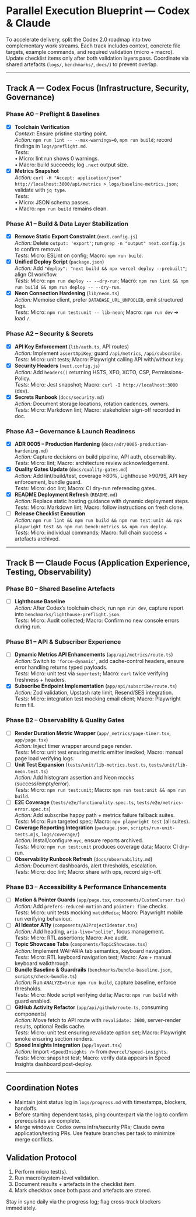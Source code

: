 # Parallel Execution Blueprint — Codex & Claude

To accelerate delivery, split the Codex 2.0 roadmap into two complementary work streams. Each track includes context, concrete file targets, example commands, and required validation (micro + macro). Update checklist items only after both validation layers pass. Coordinate via shared artefacts (`logs/`, `benchmarks/`, `docs/`) to prevent overlap.

---

## Track A — Codex Focus (Infrastructure, Security, Governance)

### Phase A0 – Preflight & Baselines
- [x] **Toolchain Verification**  
  _Context:_ Ensure pristine starting point.  
  _Action:_ `npm run lint -- --max-warnings=0`, `npm run build`; record findings in `logs/preflight.md`.  
  _Tests:_  
    • Micro: lint run shows 0 warnings.  
    • Macro: build succeeds; log `.next` output size.
- [x] **Metrics Snapshot**  
  _Action:_ `curl -H "Accept: application/json" http://localhost:3000/api/metrics > logs/baseline-metrics.json`; validate with `jq type`.  
  _Tests:_  
    • Micro: JSON schema passes.  
    • Macro: `npm run build` remains clean.

### Phase A1 – Build & Data Layer Stabilization
- [x] **Remove Static Export Constraint** (`next.config.js`)  
  _Action:_ Delete `output: 'export'`; run `grep -n "output" next.config.js` to confirm removal.  
  _Tests:_ Micro: ESLint on config; Macro: `npm run build`.
- [x] **Unified Deploy Script** (`package.json`)  
  _Action:_ Add `"deploy": "next build && npx vercel deploy --prebuilt"`; align CI workflow.  
  _Tests:_ Micro: `npm run deploy -- --dry-run`; Macro: `npm run lint && npm run build && npm run deploy -- --dry-run`.
- [x] **Neon Connection Hardening** (`lib/neon.ts`)  
  _Action:_ Memoise client, prefer `DATABASE_URL_UNPOOLED`, emit structured logs.  
  _Tests:_ Micro: `npm run test:unit -- lib-neon`; Macro: `npm run dev` ➜ load `/`.

### Phase A2 – Security & Secrets
- [x] **API Key Enforcement** (`lib/auth.ts`, API routes)  
  _Action:_ Implement `assertApiKey`; guard `/api/metrics`, `/api/subscribe`.  
  _Tests:_ Micro: unit tests; Macro: Playwright calling API with/without key.
- [x] **Security Headers** (`next.config.js`)  
  _Action:_ Add `headers()` returning HSTS, XFO, XCTO, CSP, Permissions-Policy.  
  _Tests:_ Micro: Jest snapshot; Macro: `curl -I http://localhost:3000` (dev).
- [x] **Secrets Runbook** (`docs/security.md`)  
  _Action:_ Document storage locations, rotation cadences, owners.  
  _Tests:_ Micro: Markdown lint; Macro: stakeholder sign-off recorded in doc.

### Phase A3 – Governance & Launch Readiness
- [x] **ADR 0005 – Production Hardening** (`docs/adr/0005-production-hardening.md`)  
  _Action:_ Capture decisions on build pipeline, API auth, observability.  
  _Tests:_ Micro: lint; Macro: architecture review acknowledgement. 
- [x] **Quality Gates Update** (`docs/quality-gates.md`)  
  _Action:_ Add lint/build/test, coverage ≥80%, Lighthouse ≥90/95, API key enforcement, bundle guard.  
  _Tests:_ Micro: doc lint; Macro: CI dry-run referencing gates.
- [x] **README Deployment Refresh** (`README.md`)  
  _Action:_ Replace static hosting guidance with dynamic deployment steps.  
  _Tests:_ Micro: Markdown lint; Macro: follow instructions on fresh clone.
- [ ] **Release Checklist Execution**  
  _Action:_ `npm run lint && npm run build && npm run test:unit && npx playwright test && npm run bench:metrics && npm run deploy`.  
  _Tests:_ Micro: individual commands; Macro: full chain success + artefacts archived.

---

## Track B — Claude Focus (Application Experience, Testing, Observability)

### Phase B0 – Shared Baseline Artefacts
- [ ] **Lighthouse Baseline**  
  _Action:_ After Codex’s toolchain check, run `npm run dev`, capture report into `benchmarks/lighthouse-preflight.json`.  
  _Tests:_ Micro: Audit collected; Macro: Confirm no new console errors during run.

### Phase B1 – API & Subscriber Experience
- [ ] **Dynamic Metrics API Enhancements** (`app/api/metrics/route.ts`)  
  _Action:_ Switch to `'force-dynamic'`, add cache-control headers, ensure error handling returns typed payloads.  
  _Tests:_ Micro: unit test via `supertest`; Macro: `curl` twice verifying freshness + headers.
- [x] **Subscribe Endpoint Implementation** (`app/api/subscribe/route.ts`)  
  _Action:_ Zod validation, Upstash rate limit, Resend/SES integration.  
  _Tests:_ Micro: integration test mocking email client; Macro: Playwright form fill.

### Phase B2 – Observability & Quality Gates
- [ ] **Render Duration Metric Wrapper** (`app/_metrics/page-timer.tsx`, `app/page.tsx`)  
  _Action:_ Inject timer wrapper around page render.  
  _Tests:_ Micro: unit test ensuring metric emitter invoked; Macro: manual page load verifying logs.
- [ ] **Unit Test Expansion** (`tests/unit/lib-metrics.test.ts`, `tests/unit/lib-neon.test.ts`)  
  _Action:_ Add histogram assertion and Neon mocks (success/empty/error).  
  _Tests:_ Micro: `npm run test:unit`; Macro: `npm run test:unit && npm run build`.
- [ ] **E2E Coverage** (`tests/e2e/functionality.spec.ts`, `tests/e2e/metrics-error.spec.ts`)  
  _Action:_ Add subscribe happy path + metrics failure fallback suites.  
  _Tests:_ Micro: Run targeted spec; Macro: `npx playwright test` (all suites).
- [ ] **Coverage Reporting Integration** (`package.json`, `scripts/run-unit-tests.mjs`, `logs/coverage/`)  
  _Action:_ Install/configure `nyc`, ensure reports archived.  
  _Tests:_ Micro: `npm run test:unit` produces coverage data; Macro: CI dry-run.
- [ ] **Observability Runbook Refresh** (`docs/observability.md`)  
  _Action:_ Document dashboards, alert thresholds, escalation.  
  _Tests:_ Micro: doc lint; Macro: share with ops, record sign-off.

### Phase B3 – Accessibility & Performance Enhancements
- [ ] **Motion & Pointer Guards** (`app/page.tsx`, `components/CustomCursor.tsx`)  
  _Action:_ Add `prefers-reduced-motion` and `pointer: fine` checks.  
  _Tests:_ Micro: unit tests mocking `matchMedia`; Macro: Playwright mobile run verifying behaviour.
- [ ] **AI Ideator A11y** (`components/AIProjectIdeator.tsx`)  
  _Action:_ Add heading, `aria-live="polite"`, focus management.  
  _Tests:_ Micro: RTL assertions; Macro: Axe audit.
- [ ] **Topic Showcase Tabs** (`components/TopicShowcase.tsx`)  
  _Action:_ Implement WAI-ARIA tab semantics, keyboard navigation.  
  _Tests:_ Micro: RTL keyboard navigation test; Macro: Axe + manual keyboard walkthrough.
- [ ] **Bundle Baseline & Guardrails** (`benchmarks/bundle-baseline.json`, `scripts/check-bundle.ts`)  
  _Action:_ Run `ANALYZE=true npm run build`, capture baseline, enforce thresholds.  
  _Tests:_ Micro: Node script verifying delta; Macro: `npm run build` with guard enabled.
- [ ] **GitHub Activity Refactor** (`app/api/github/route.ts`, consuming components)  
  _Action:_ Move fetch to API route with `revalidate: 3600`, server-render results, optional Redis cache.  
  _Tests:_ Micro: unit test ensuring revalidate option set; Macro: Playwright smoke ensuring section renders.
- [ ] **Speed Insights Integration** (`app/layout.tsx`)  
  _Action:_ Import `<SpeedInsights />` from `@vercel/speed-insights`.  
  _Tests:_ Micro: snapshot test; Macro: verify data appears in Speed Insights dashboard post-deploy.

---

## Coordination Notes
- Maintain joint status log in `logs/progress.md` with timestamps, blockers, handoffs.  
- Before starting dependent tasks, ping counterpart via the log to confirm prerequisites are complete.  
- Merge windows: Codex owns infra/security PRs; Claude owns application/testing PRs. Use feature branches per task to minimize merge conflicts.

## Validation Protocol
1. Perform micro test(s).  
2. Run macro/system-level validation.  
3. Document results + artefacts in the checklist item.  
4. Mark checkbox once both pass and artefacts are stored.

Stay in sync daily via the progress log; flag cross-track blockers immediately.
